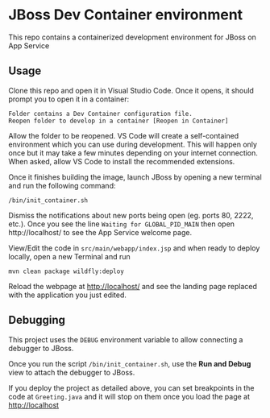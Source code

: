 # JBoss Dev Container environment

This repo contains a containerized development environment for JBoss on App Service

## Usage

Clone this repo and open it in Visual Studio Code. Once it opens, it should prompt you to open it in a container:

```
Folder contains a Dev Container configuration file.
Reopen folder to develop in a container [Reopen in Container]
```

Allow the folder to be reopened. VS Code will create a self-contained environment which you can use during development. This will happen only once but it may take a few minutes depending on your internet connection. When asked, allow VS Code to install the recommended extensions.

Once it finishes building the image, launch JBoss by opening a new terminal and run the following command:

```
/bin/init_container.sh
```

Dismiss the notifications about new ports being open (eg. ports 80, 2222, etc.). Once you see the line `Waiting for GLOBAL_PID_MAIN` then open http://localhost/ to see the App Service welcome page.

View/Edit the code in `src/main/webapp/index.jsp` and when ready to deploy locally, open a new Terminal and run

```
mvn clean package wildfly:deploy
```

Reload the webpage at [http://localhost/](http://localhost/) and see the landing page replaced with the application you just edited.

## Debugging

This project uses the `DEBUG` environment variable to allow connecting a debugger to JBoss.

Once you run the script `/bin/init_container.sh`, use the **Run and Debug** view to attach the debugger to JBoss.

If you deploy the project as detailed above, you can set breakpoints in the code at `Greeting.java` and it will stop on them once you load the page at [http://localhost](http://localhost/)

